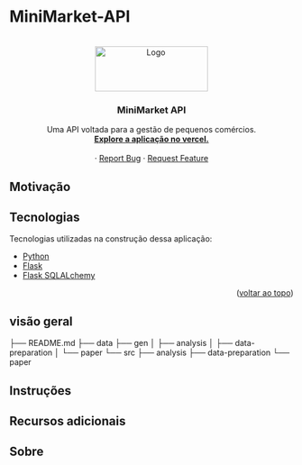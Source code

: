 # MiniMarket-API

<br />
<div align="center">
  <a href="https://github.com/othneildrew/Best-README-Template">
    <img src="https://github.com/RobsonMT/MiniMarket-API/blob/feat/readme/assets/mmlogo.png?raw=true" alt="Logo" width="200" height="80">
  </a>

  <h3 align="center">MiniMarket API</h3>

  <p align="center">
    Uma API voltada para a gestão de pequenos comércios.
    <br />
    <a href="https://github.com/othneildrew/Best-README-Template"><strong>Explore a aplicação no vercel.</strong></a>
    <br />
    <br />    ·
    <a href="https://github.com/othneildrew/Best-README-Template/issues">Report Bug</a>
    ·
    <a href="https://github.com/othneildrew/Best-README-Template/issues">Request Feature</a>
  </p>
</div>

## Motivação

## Tecnologias

Tecnologias utilizadas na construção dessa aplicação:

- [Python](https://www.python.org/)
- [Flask](https://flask.palletsprojects.com/en/2.1.x/)
- [Flask SQLALchemy](https://flask-sqlalchemy.palletsprojects.com/en/2.x/)

<p align="right">(<a href="#top">voltar ao topo</a>)</p>

## visão geral

├── README.md
├── data
├── gen
│ ├── analysis
│ ├── data-preparation
│ └── paper
└── src
├── analysis
├── data-preparation
└── paper

## Instruções

## Recursos adicionais

## Sobre
